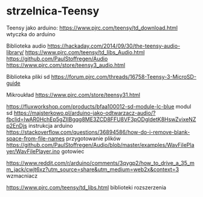 # strzelnica-Teensy

Teensy jako arduino:
https://www.pjrc.com/teensy/td_download.html wtyczka do arduino



Biblioteka audio
https://hackaday.com/2014/09/30/the-teensy-audio-library/
https://www.pjrc.com/teensy/td_libs_Audio.html
https://github.com/PaulStoffregen/Audio
https://www.pjrc.com/store/teensy3_audio.html

Biblioteka pliki sd
https://forum.pjrc.com/threads/16758-Teensy-3-MicroSD-guide


Mikroukład
https://www.pjrc.com/store/teensy31.html


https://fluxworkshop.com/products/bfaa100012-sd-module-lc-blue modul sd 
https://majsterkowo.pl/arduino-jako-odtwarzacz-audio/?fbclid=IwAR0HchEp5gZIIBgqg8ME3ZCD8FFU8VF3pODgldetK8HswZvixeNZp2EnDjs instrukcja arduino
https://stackoverflow.com/questions/36894586/how-do-i-remove-blank-space-from-file-names przygotowanie plików 
https://github.com/PaulStoffregen/Audio/blob/master/examples/WavFilePlayer/WavFilePlayer.ino gotowiec

https://www.reddit.com/r/arduino/comments/3qygp2/how_to_drive_a_35_mm_jack/cwjt6xz?utm_source=share&utm_medium=web2x&context=3 wzmacniacz

https://www.pjrc.com/teensy/td_libs.html biblioteki rozszerzenia
